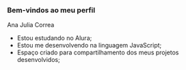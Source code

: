 ### Bem-vindos ao meu perfil

Ana Julia Correa 

- Estou estudando no Alura;
- Estou me desenvolvendo na linguagem JavaScript;
- Espaço criado para compartilhamento dos meus projetos desenvolvidos;
  
